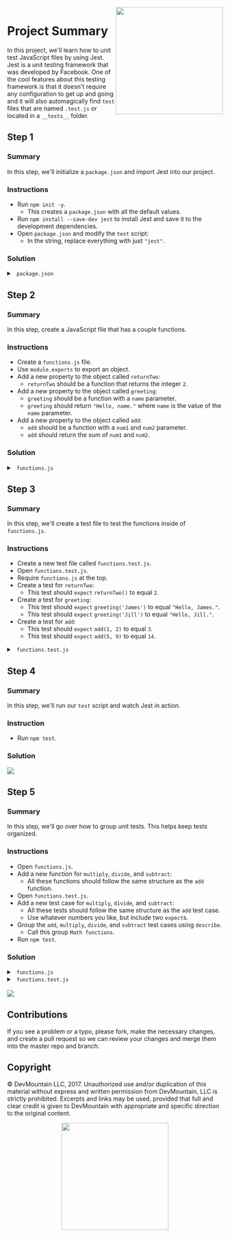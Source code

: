<img src="https://s3.amazonaws.com/devmountain/readme-logo.png" width="250" align="right">

# Project Summary

In this project, we'll learn how to unit test JavaScript files by using Jest. Jest is a unit testing framework that was developed by Facebook. One of the cool features about this testing framework is that it doesn't require any configuration to get up and going and it will also automagically find `test` files that are named `.test.js` or located in a `__tests__` folder.

## Step 1

### Summary

In this step, we'll initialize a `package.json` and import Jest into our project.

### Instructions

* Run `npm init -y`.
  * This creates a `package.json` with all the default values.
* Run `npm install --save-dev jest` to install Jest and save it to the development dependencies. 
* Open `package.json` and modify the `test` script:
  * In the string, replace everything with just `"jest"`.

### Solution

<details>

<summary> <code> package.json </code> </summary>

```js
{
  "name": "unit-testing-mini",
  "version": "1.0.0",
  "description": "<img src=\"https://s3.amazonaws.com/devmountain/readme-logo.png\" width=\"250\" align=\"right\">",
  "main": "functions.js",
  "scripts": {
    "test": "jest"
  },
  "repository": {
    "type": "git",
    "url": "git+https://github.com/DevMountain/unit-testing-mini.git"
  },
  "keywords": [],
  "author": "",
  "license": "ISC",
  "bugs": {
    "url": "https://github.com/DevMountain/unit-testing-mini/issues"
  },
  "homepage": "https://github.com/DevMountain/unit-testing-mini#readme",
  "devDependencies": {
    "jest": "^21.1.0"
  }
}
```

</details>

## Step 2

### Summary

In this step, create a JavaScript file that has a couple functions.

### Instructions

* Create a `functions.js` file.
* Use `module.exports` to export an object.
* Add a new property to the object called `returnTwo`:
  * `returnTwo` should be a function that returns the integer `2`.
* Add a new property to the object called `greeting`:
  * `greeting` should be a function with a `name` parameter.
  * `greeting` should return `"Hello, name."` where `name` is the value of the `name` parameter.
* Add a new property to the object called `add`:
  * `add` should be a function with a `num1` and `num2` parameter.
  * `add` should return the sum of `num1` and `num2`.

### Solution

<details>

<summary> <code> functions.js </code> </summary>

```js
module.exports = {
  returnTwo: function() {
    return 2;
  },
  
  greeting: function( name ) {
    return `Hello, ${ name }.`;
  },

  add: function( num1, num2 ) {
    return num1 + num2;
  }
};
```

</details>

## Step 3

### Summary

In this step, we'll create a test file to test the functions inside of `functions.js`.

### Instructions

* Create a new test file called `functions.test.js`.
* Open `functions.test.js`.
* Require `functions.js` at the top.
* Create a test for `returnTwo`:
  * This test should `expect` `returnTwo()` to equal `2`.
* Create a test for `greeting`:
  * This test should `expect` `greeting('James')` to equal `"Hello, James."`.
  * This test should `expect` `greeting('Jill')` to equal `"Hello, Jill."`.
* Create a test for `add`:
  * This test should `expect` `add(1, 2)` to equal `3`.
  * This test should `expect` `add(5, 9)` to equal `14`.

<details>

<summary> <code> functions.test.js </code> </summary>

```js
const functions = require('./functions');

test("returnTwo() should return 2.", () => {
  expect( functions.returnTwo() ).toEqual( 2 );
});

test("greeting() should return a dynamic greeting based on name.", () => {
  expect( functions.greeting('James') ).toEqual('Hello, James.');
  expect( functions.greeting('Jill') ).toEqual('Hello, Jill.');
});

test("add() should return a dynamic sum based on two number parameters.", () => {
  expect( functions.add( 1, 2 ) ).toEqual( 3 );
  expect( functions.add( 5, 9 ) ).toEqual( 14 );
});
```

</details>

## Step 4

### Summary

In this step, we'll run our `test` script and watch Jest in action.

### Instruction

* Run `npm test`.

### Solution

<img src="https://github.com/DevMountain/unit-testing-mini/blob/solution/readme-assets/1g.gif" />

## Step 5

### Summary

In this step, we'll go over how to group unit tests. This helps keep tests organized. 

### Instructions

* Open `functions.js`.
* Add a new function for `multiply`, `divide`, and `subtract`:
  * All these functions should follow the same structure as the `add` function.
* Open `functions.test.js`.
* Add a new test case for `multiply`, `divide`, and `subtract`:
  * All these tests should follow the same structure as the `add` test case.
  * Use whatever numbers you like, but include two `expect`s.
* Group the `add`, `multiply`, `divide`, and `subtract` test cases using `describe`.
  * Call this group `Math functions`.
* Run `npm test`.

### Solution 

<details>

<summary> <code> functions.js </code> </summary>

```js
module.exports = {
  returnTwo: function() {
    return 2;
  },
  
  greeting: function( name ) {
    return `Hello, ${ name }.`;
  },

  add: function( num1, num2 ) {
    return num1 + num2;
  },

  multiply: function( num1, num2 ) {
    return num1 * num2;
  },

  divide: function( num1, num2 ) {
    return num1 / num2;
  },

  subtract: function( num1, num2 ) {
    return num1 - num2;
  }
};
```

</details>

<details>

<summary> <code> functions.test.js </code> </summary>

```js
const functions = require('./functions');

test("returnTwo() should return 2.", () => {
  expect( functions.returnTwo() ).toEqual( 2 );
});

test("greeting() should return a dynamic greeting based on name.", () => {
  expect( functions.greeting('James') ).toEqual('Hello, James.');
  expect( functions.greeting('Jill') ).toEqual('Hello, Jill.');
});

describe("Math functions:", () => {
  test("add() should return a dynamic sum based on two number parameters.", () => {
    expect( functions.add( 1, 2 ) ).toEqual( 3 );
    expect( functions.add( 5, 9 ) ).toEqual( 14 );
  });

  test("multiply() should return a dynamic product based on two number parameters.", () => {
    expect( functions.multiply( 1, 2 ) ).toEqual( 2 );
    expect( functions.multiply( 5, 9 ) ).toEqual( 45 );
  });

  test("divide() should return a dynamic quotient based on two number parameters.", () => {
    expect( functions.divide( 2, 1 ) ).toEqual( 2 );
    expect( functions.divide( 9, 3 ) ).toEqual( 3 );
  });

  test("subtract() should return a dynamic difference based on two number parameters.", () => {
    expect( functions.subtract( 2, 1 ) ).toEqual( 1 );
    expect( functions.subtract( 9, 3 ) ).toEqual( 6 );
  });
});
```

</details>

<br />

<img src="https://github.com/DevMountain/unit-testing-mini/blob/solution/readme-assets/2g.gif" />

## Contributions

If you see a problem or a typo, please fork, make the necessary changes, and create a pull request so we can review your changes and merge them into the master repo and branch.

## Copyright

© DevMountain LLC, 2017. Unauthorized use and/or duplication of this material without express and written permission from DevMountain, LLC is strictly prohibited. Excerpts and links may be used, provided that full and clear credit is given to DevMountain with appropriate and specific direction to the original content.

<p align="center">
<img src="https://s3.amazonaws.com/devmountain/readme-logo.png" width="250">
</p>
